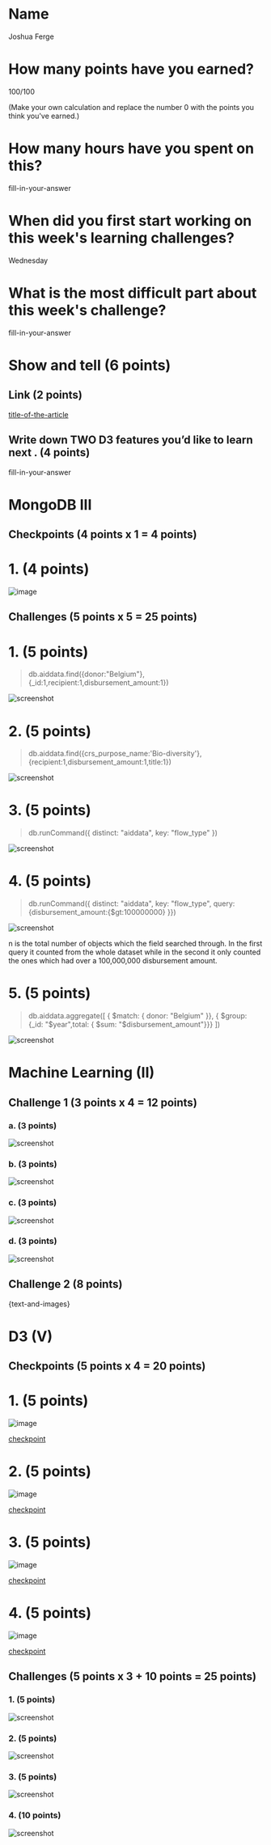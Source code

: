 # Name

Joshua Ferge

# How many points have you earned?

100/100

(Make your own calculation and replace the number 0 with the points you think you've earned.)

# How many hours have you spent on this?

fill-in-your-answer

# When did you first start working on this week's learning challenges?

Wednesday

# What is the most difficult part about this week's challenge?

fill-in-your-answer

# Show and tell (6 points)

## Link (2 points)

[title-of-the-article](http://link-to-an-interesting-D3-visualization-example)

## Write down TWO D3 features you’d like to learn next . (4 points)

fill-in-your-answer

# MongoDB III

## Checkpoints (4 points x 1 = 4 points)

# 1. (4 points)

![image](mck1.png?raw=true)

## Challenges (5 points x 5 = 25 points)

# 1. (5 points)

> db.aiddata.find({donor:"Belgium"},{_id:1,recipient:1,disbursement_amount:1})

![screenshot](mch1.png?raw=true)

# 2. (5 points)

> db.aiddata.find({crs_purpose_name:'Bio-diversity'},{recipient:1,disbursement_amount:1,title:1})

![screenshot](mch2.png?raw=true)

# 3. (5 points)

> db.runCommand({ distinct: "aiddata", key: "flow_type" })

![screenshot](mch3.png?raw=true)

# 4. (5 points)

> db.runCommand({ distinct: "aiddata", key: "flow_type", query: {disbursement_amount:{$gt:100000000} }})

![screenshot](mch4.png?raw=true)

n is the total number of objects which the field searched through. In the first query it counted from the whole dataset while in the second it only counted the ones which had over a 100,000,000 disbursement amount.

# 5. (5 points)

> db.aiddata.aggregate([ { $match: { donor: "Belgium" }}, { $group: {_id: "$year",total: { $sum: "$disbursement_amount"}}} ])

![screenshot](mch5.png?raw=true)

# Machine Learning (II)

## Challenge 1 (3 points x 4 = 12 points)

### a. (3 points)

![screenshot](mlch1a.png?raw=true)

### b. (3 points)

![screenshot](mlch1b.png?raw=true)

### c. (3 points) 

![screenshot](mlch1c.png?raw=true)

### d. (3 points) 

![screenshot](mlch1d.png?raw=true)

## Challenge 2 (8 points)

{text-and-images}

# D3 (V)

## Checkpoints (5 points x 4 = 20 points)

# 1. (5 points)

![image](image.png?raw=true)

[checkpoint](checkpoint.html)

# 2. (5 points)

![image](image.png?raw=true)

[checkpoint](checkpoint.html)

# 3. (5 points)

![image](image.png?raw=true)

[checkpoint](checkpoint.html)

# 4. (5 points)

![image](image.png?raw=true)

[checkpoint](checkpoint.html)

## Challenges 	(5 points x 3 + 10 points = 25 points)

### 1. (5 points)

![screenshot](screenshot.png?raw=true)

### 2. (5 points)

![screenshot](screenshot.png?raw=true)

### 3. (5 points)

![screenshot](screenshot.png?raw=true)

### 4. (10 points)

![screenshot](screenshot.png?raw=true)

